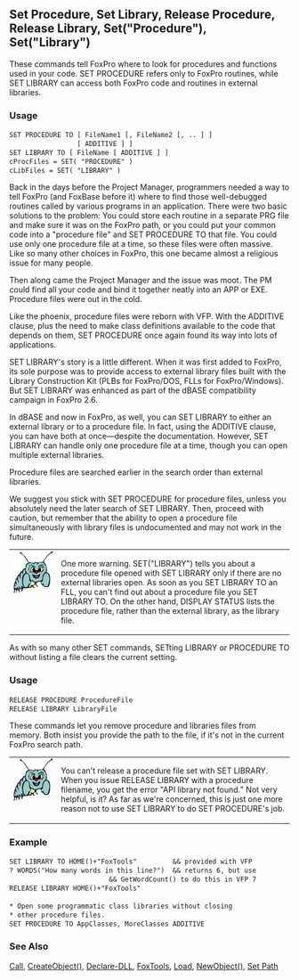 ## Set Procedure, Set Library, Release Procedure, Release Library, Set("Procedure"), Set("Library")

These commands tell FoxPro where to look for procedures and functions used in your code. SET PROCEDURE refers only to FoxPro routines, while SET LIBRARY can access both FoxPro code and routines in external libraries.

### Usage

```foxpro
SET PROCEDURE TO [ FileName1 [, FileName2 [, .. ] ]
                 [ ADDITIVE ] ]
SET LIBRARY TO [ FileName [ ADDITIVE ] ]
cProcFiles = SET( "PROCEDURE" )
cLibFiles = SET( "LIBRARY" )
```

Back in the days before the Project Manager, programmers needed a way to tell FoxPro (and FoxBase before it) where to find those well-debugged routines called by various programs in an application. There were two basic solutions to the problem: You could store each routine in a separate PRG file and make sure it was on the FoxPro path, or you could put your common code into a "procedure file" and SET PROCEDURE TO that file. You could use only one procedure file at a time, so these files were often massive. Like so many other choices in FoxPro, this one became almost a religious issue for many people.

Then along came the Project Manager and the issue was moot. The PM could find all your code and bind it together neatly into an APP or EXE. Procedure files were out in the cold.

Like the phoenix, procedure files were reborn with VFP. With the ADDITIVE clause, plus the need to make class definitions available to the code that depends on them, SET PROCEDURE once again found its way into lots of applications. 

SET LIBRARY's story is a little different. When it was first added to FoxPro, its sole purpose was to provide access to external library files built with the Library Construction Kit (PLBs for FoxPro/DOS, FLLs for FoxPro/Windows). But SET LIBRARY was enhanced as part of the dBASE compatibility campaign in FoxPro 2.6. 

In dBASE and now in FoxPro, as well, you can SET LIBRARY to either an external library or to a procedure file. In fact, using the ADDITIVE clause, you can have both at once&mdash;despite the documentation. However, SET LIBRARY can handle only one procedure file at a time, though you can open multiple external libraries.

Procedure files are searched earlier in the search order than external libraries.

We suggest you stick with SET PROCEDURE for procedure files, unless you absolutely need the later search of SET LIBRARY. Then, proceed with caution, but remember that the ability to open a procedure file simultaneously with library files is undocumented and may not work in the future.

<table>
<tr>
  <td width="17%" valign="top">
<img width="95" height="77" src="bug.gif">
  </td>
  <td width=83%>
  <p>One more warning. SET(&quot;LIBRARY&quot;) tells you about a procedure file opened with SET LIBRARY only if there are no external libraries open. As soon as you SET LIBRARY TO an FLL, you can't find out about a procedure file you SET LIBRARY TO. On the other hand, DISPLAY STATUS lists the procedure file, rather than the external library, as the library file.</p>
  </td>
 </tr>
</table>

As with so many other SET commands, SETting LIBRARY or PROCEDURE TO without listing a file clears the current setting.

### Usage

```foxpro
RELEASE PROCEDURE ProcedureFile
RELEASE LIBRARY LibraryFile
```

These commands let you remove procedure and libraries files from memory. Both insist you provide the path to the file, if it's not in the current FoxPro search path.

<table>
<tr>
  <td width="17%" valign="top">
<img width="95" height="78" src="bug.gif">
  </td>
  <td width=83%>
  <p>You can't release a procedure file set with SET LIBRARY. When you issue RELEASE LIBRARY with a procedure filename, you get the error &quot;API library not found.&quot; Not very helpful, is it? As far as we're concerned, this is just one more reason not to use SET LIBRARY to do SET PROCEDURE's job.</p>
  </td>
 </tr>
</table>

### Example

```foxpro
SET LIBRARY TO HOME()+"FoxTools"         && provided with VFP
? WORDS("How many words in this line?")  && returns 6, but use
                         && GetWordCount() to do this in VFP 7
RELEASE LIBRARY HOME()+"FoxTools"

* Open some programmatic class libraries without closing
* other procedure files.
SET PROCEDURE TO AppClasses, MoreClasses ADDITIVE
```
### See Also

[Call](s4g224.md), [CreateObject()](s4g347.md), [Declare-DLL](s4g281.md), [FoxTools](s4g450.md), [Load](s4g224.md), [NewObject()](s4g347.md), [Set Path](s4g636.md)